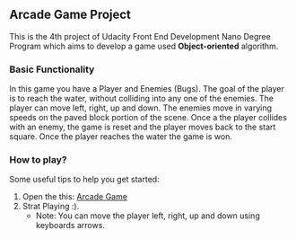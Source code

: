 
## Arcade Game Project

This is the 4th project of Udacity Front End Development Nano Degree Program which aims to develop a game used **Object-oriented** algorithm.


### Basic Functionality

In this game you have a Player and Enemies (Bugs). The goal of the player is to reach the water, without colliding into any one of the enemies. The player can move left, right, up and down. The enemies move in varying speeds on the paved block portion of the scene. Once a the player collides with an enemy, the game is reset and the player moves back to the start square. Once the player reaches the water the game is won.


### How to play?

Some useful tips to help you get started:

1. Open the this: [Arcade Game](https://htmlpreview.github.io/?https://github.com/rakan210/Udacity/blob/master/Udacity/Project%234%20ArcadeGame/index.html)
2. Strat Playing :).
   * Note: You can move the player left, right, up and down using keyboards arrows.
